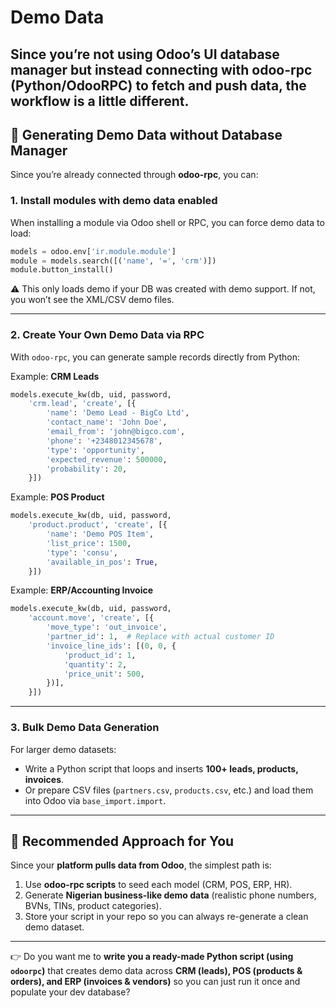 # Demo Data

Since you’re **not using Odoo’s UI database manager** but instead connecting with **odoo-rpc (Python/OdooRPC)** to fetch and push data, the workflow is a little different.
---

## 🔹 Generating Demo Data without Database Manager

Since you’re already connected through **odoo-rpc**, you can:

### 1. Install modules with demo data enabled

When installing a module via Odoo shell or RPC, you can force demo data to load:

```python
models = odoo.env['ir.module.module']
module = models.search([('name', '=', 'crm')])
module.button_install()
```

⚠️ This only loads demo if your DB was created with demo support. If not, you won’t see the XML/CSV demo files.

---

### 2. Create Your Own Demo Data via RPC

With `odoo-rpc`, you can generate sample records directly from Python:

Example: **CRM Leads**

```python
models.execute_kw(db, uid, password,
    'crm.lead', 'create', [{
        'name': 'Demo Lead - BigCo Ltd',
        'contact_name': 'John Doe',
        'email_from': 'john@bigco.com',
        'phone': '+2348012345678',
        'type': 'opportunity',
        'expected_revenue': 500000,
        'probability': 20,
    }])
```

Example: **POS Product**

```python
models.execute_kw(db, uid, password,
    'product.product', 'create', [{
        'name': 'Demo POS Item',
        'list_price': 1500,
        'type': 'consu',
        'available_in_pos': True,
    }])
```

Example: **ERP/Accounting Invoice**

```python
models.execute_kw(db, uid, password,
    'account.move', 'create', [{
        'move_type': 'out_invoice',
        'partner_id': 1,  # Replace with actual customer ID
        'invoice_line_ids': [(0, 0, {
            'product_id': 1,
            'quantity': 2,
            'price_unit': 500,
        })],
    }])
```

---

### 3. Bulk Demo Data Generation

For larger demo datasets:

* Write a Python script that loops and inserts **100+ leads, products, invoices**.
* Or prepare CSV files (`partners.csv`, `products.csv`, etc.) and load them into Odoo via `base_import.import`.

---

## 🔹 Recommended Approach for You

Since your **platform pulls data from Odoo**, the simplest path is:

1. Use **odoo-rpc scripts** to seed each model (CRM, POS, ERP, HR).
2. Generate **Nigerian business-like demo data** (realistic phone numbers, BVNs, TINs, product categories).
3. Store your script in your repo so you can always re-generate a clean demo dataset.

---

👉 Do you want me to **write you a ready-made Python script (using `odoorpc`)** that creates demo data across **CRM (leads), POS (products & orders), and ERP (invoices & vendors)** so you can just run it once and populate your dev database?

